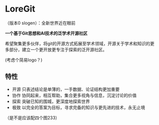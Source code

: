 # LoreGit

（版本0 slogen）：全新世界近在眼前

**一个基于Git思想和AI技术的泛学术开源社区**

希望聚集更多伙伴，将git的开源方式拓展至学术领域，开源关于学术和知识的更多部分，建立一个更开放更专注于探索的泛开源社区。



(考虑个简易logo？)

## 特性

- 开源   只表述结论是单薄的，一手数据、论证结构更加重要
- 协作   协同起来，相互帮助，集合更多视角与信息，沉淀讨论的价值
- 探索   突破已知的围城，更深度地探索世界
- 极致   以完全的答案为目标，寻求完备的知识与更先进的技术，永无止境



（是不是应该配四个图233）